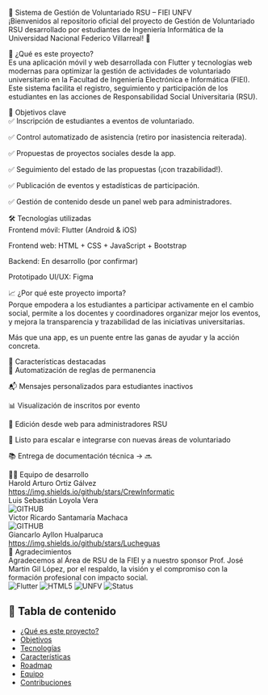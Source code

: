 📱 Sistema de Gestión de Voluntariado RSU – FIEI UNFV<br>
¡Bienvenidos al repositorio oficial del proyecto de Gestión de Voluntariado RSU desarrollado por estudiantes de Ingeniería Informática de la Universidad Nacional Federico Villarreal! 🚀

🌟 ¿Qué es este proyecto?<br>
Es una aplicación móvil y web desarrollada con Flutter y tecnologías web modernas para optimizar la gestión de actividades de voluntariado universitario en la Facultad de Ingeniería Electrónica e Informática (FIEI). Este sistema facilita el registro, seguimiento y participación de los estudiantes en las acciones de Responsabilidad Social Universitaria (RSU).

🎯 Objetivos clave<br>
✅ Inscripción de estudiantes a eventos de voluntariado.

✅ Control automatizado de asistencia (retiro por inasistencia reiterada).

✅ Propuestas de proyectos sociales desde la app.

✅ Seguimiento del estado de las propuestas (¡con trazabilidad!).

✅ Publicación de eventos y estadísticas de participación.

✅ Gestión de contenido desde un panel web para administradores.

🛠️ Tecnologías utilizadas<br>
Frontend móvil: Flutter (Android & iOS)

Frontend web: HTML + CSS + JavaScript + Bootstrap

Backend: En desarrollo (por confirmar)

Prototipado UI/UX: Figma

📈 ¿Por qué este proyecto importa?<br>
Porque empodera a los estudiantes a participar activamente en el cambio social, permite a los docentes y coordinadores organizar mejor los eventos, y mejora la transparencia y trazabilidad de las iniciativas universitarias.

Más que una app, es un puente entre las ganas de ayudar y la acción concreta.

🧠 Características destacadas<br>
🔁 Automatización de reglas de permanencia<br>

📬 Mensajes personalizados para estudiantes inactivos<br>

📊 Visualización de inscritos por evento<br>

🔧 Edición desde web para administradores RSU<br>

🌱 Listo para escalar e integrarse con nuevas áreas de voluntariado<br>

📚 Entrega de documentación técnica → 🔜<br>

👨‍💻 Equipo de desarrollo<br>
Harold Arturo Ortiz Gálvez <br>
https://img.shields.io/github/stars/CrewInformatic<br>
Luis Sebastián Loyola Vera<br>
![GITHUB](https://img.shields.io/github/stars/Lucheguas)<br>
Victor Ricardo Santamaría Machaca<br>
![GITHUB](https://img.shields.io/github/stars/CrewInformatic)<br>
Giancarlo Ayllon Hualparuca<br>
https://img.shields.io/github/stars/Lucheguas<br>
🤝 Agradecimientos<br>
Agradecemos al Área de RSU de la FIEI y a nuestro sponsor Prof. José Martin Gil López, por el respaldo, la visión y el compromiso con la formación profesional con impacto social.<br>
![Flutter](https://img.shields.io/badge/Made_with-Flutter-blue?logo=flutter)
![HTML5](https://img.shields.io/badge/Frontend-Web-orange?logo=html5)
![UNFV](https://img.shields.io/badge/University-UNFV-darkgreen)
![Status](https://img.shields.io/badge/Project_Status-In_Development-yellow)
## 📑 Tabla de contenido<br>
- [¿Qué es este proyecto?](#qué-es-este-proyecto)
- [Objetivos](#objetivos-clave)
- [Tecnologías](#tecnologías-utilizadas)
- [Características](#características-destacadas)
- [Roadmap](#roadmap)
- [Equipo](#equipo-de-desarrollo)
- [Contribuciones](#cómo-contribuir)
